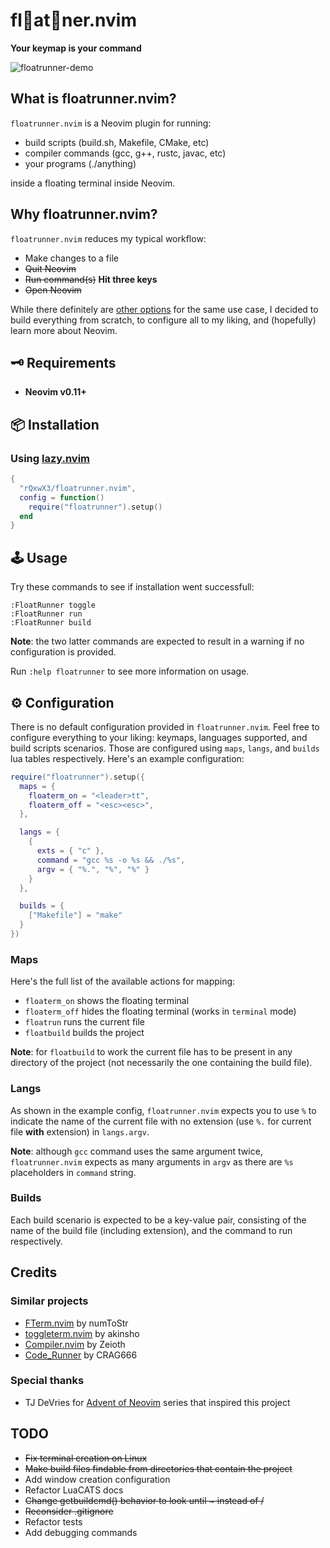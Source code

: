 # fl🎈at👟ner.nvim
**Your keymap is your command**


![floatrunner-demo](https://github.com/user-attachments/assets/72a0aabd-5a55-48d5-89ee-7f0d3bd04c78)


## What is floatrunner.nvim?
```floatrunner.nvim``` is a Neovim plugin for running:
- build scripts (build.sh, Makefile, CMake, etc)
- compiler commands (gcc, g++, rustc, javac, etc)
- your programs (./anything)

inside a floating terminal inside Neovim.

## Why floatrunner.nvim?
```floatrunner.nvim``` reduces my typical workflow:
- Make changes to a file
- ~~Quit Neovim~~
- ~~Run command(s)~~ **Hit three keys**
- ~~Open Neovim~~

While there definitely are [other options](#similar-projects) for the same use case, I decided to build everything from scratch, to configure all to my liking, and (hopefully) learn more about Neovim.

## 🗝 Requirements

- **Neovim v0.11+**

## 📦 Installation

### Using [lazy.nvim](https://github.com/folke/lazy.nvim)

```lua
{
  "rQxwX3/floatrunner.nvim",
  config = function()
    require("floatrunner").setup()
  end
}
```

## 🕹️ Usage
Try these commands to see if installation went successfull:
```
:FloatRunner toggle
:FloatRunner run
:FloatRunner build
```
**Note**: the two latter commands are expected to result in a warning if no configuration is provided.

Run ```:help floatrunner``` to see more information on usage.

## ⚙️ Configuration

There is no default configuration provided in ```floatrunner.nvim```. Feel free to configure everything to your liking: keymaps, languages supported, and build scripts scenarios. Those are configured using ```maps```, ```langs```, and ```builds``` lua tables respectively. Here's an example configuration:

```lua
require("floatrunner").setup({
  maps = {
    floaterm_on = "<leader>tt",
    floaterm_off = "<esc><esc>",
  },

  langs = {
    {
      exts = { "c" },
      command = "gcc %s -o %s && ./%s",
      argv = { "%.", "%", "%" }
    }
  },

  builds = {
    ["Makefile"] = "make"
  }
})
```
### Maps
Here's the full list of the available actions for mapping:
- ```floaterm_on``` shows the floating terminal
- ```floaterm_off``` hides the floating terminal (works in ```terminal``` mode)
- ```floatrun``` runs the current file
- ```floatbuild``` builds the project

**Note**: for ```floatbuild``` to work the current file has to be present in any directory of the project (not necessarily the one containing the build file).

### Langs
As shown in the example config, ```floatrunner.nvim``` expects you to use ```%``` to indicate the name of the current file with no extension (use ```%.``` for current file **with** extension) in ```langs.argv```.

**Note**: although ```gcc``` command uses the same argument twice, ```floatrunner.nvim``` expects as many arguments in ```argv``` as there are ```%s``` placeholders in ```command``` string.

### Builds
Each build scenario is expected to be a key-value pair, consisting of the name of the build file (including extension), and the command to run respectively.

## Credits
### Similar projects
- [FTerm.nvim](https://github.com/numToStr/FTerm.nvim) by numToStr
- [toggleterm.nvim](https://github.com/akinsho/toggleterm.nvim) by akinsho
- [Compiler.nvim](https://github.com/Zeioth/compiler.nvim) by Zeioth
- [Code_Runner](https://github.com/CRAG666/code_runner.nvim) by CRAG666

### Special thanks
- TJ DeVries for [Advent of Neovim](https://youtube.com/playlist?list=PLep05UYkc6wTyBe7kPjQFWVXTlhKeQejM&feature=shared) series that inspired this project

## TODO
- ~~Fix terminal creation on Linux~~
- ~~Make build files findable from directories that contain the project~~
- Add window creation configuration
- Refactor LuaCATS docs
- ~~Change getbuildcmd() behavior to look until ~ instead of /~~
- ~~Reconsider .gitignore~~
- Refactor tests
- Add debugging commands
